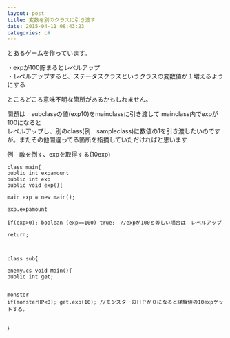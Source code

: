 ```yaml
---
layout: post
title: 変数を別のクラスに引き渡す
date: 2015-04-11 08:43:23
categories: c#
---
```

<p>とあるゲームを作っています。</p>

<p>・expが100貯まるとレベルアップ<br>
・レベルアップすると、ステータスクラスというクラスの変数値が１増えるようにする</p>

<p>ところどころ意味不明な箇所があるかもしれません。</p>

<p>問題は　subclassの値(exp10)をmainclassに引き渡して mainclass内でexpが100になると<br>
レベルアップし、別のclass(例　sampleclass)に数値の1を引き渡したいのですが。またその他間違ってる箇所を指摘していただければと思います</p>

<p>例　敵を倒す、expを取得する(10exp)</p>

<pre><code>class main{
public int expamount
public int exp
public void exp(){

main exp = new main();

exp.expamount

if(exp&gt;0); boolean (exp==100) true;　//expが100と等しい場合は　レベルアップ

return;



class sub{

enemy.cs void Main(){
public int get;


monster
if(monsterHP&lt;0); get.exp(10); //モンスターのＨＰが０になると経験値の10expゲットする。


｝
</code></pre>
